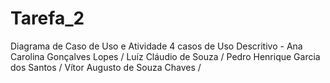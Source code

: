 # Tarefa_2
Diagrama de Caso de Uso e Atividade
 4 casos de Uso Descritivo - Ana Carolina Gonçalves Lopes /
Luíz Cláudio de Souza /
Pedro Henrique Garcia dos Santos /
Vítor Augusto de Souza Chaves / 
